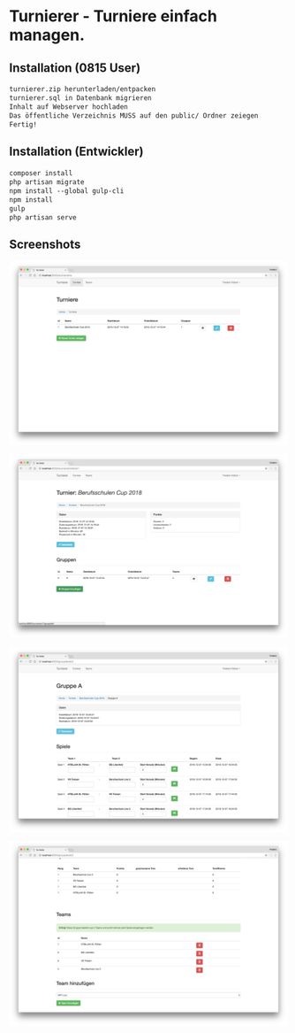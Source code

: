 # Turnierer - Turniere einfach managen. 

## Installation (0815 User)
```
turnierer.zip herunterladen/entpacken
turnierer.sql in Datenbank migrieren
Inhalt auf Webserver hochladen
Das öffentliche Verzeichnis MUSS auf den public/ Ordner zeiegen
Fertig!
```
## Installation (Entwickler)

```
composer install
php artisan migrate
npm install --global gulp-cli
npm install
gulp
php artisan serve
```

## Screenshots

![group](https://raw.githubusercontent.com/bslinz2/turnierer/master/screenshots/tournaments.png "Turniere")

![group](https://raw.githubusercontent.com/bslinz2/turnierer/master/screenshots/tournament.png "Turnier")

![group](https://raw.githubusercontent.com/bslinz2/turnierer/master/screenshots/group-0.png "Gruppe 1")

![group](https://raw.githubusercontent.com/bslinz2/turnierer/master/screenshots/group-1.png "Gruppe 2")
